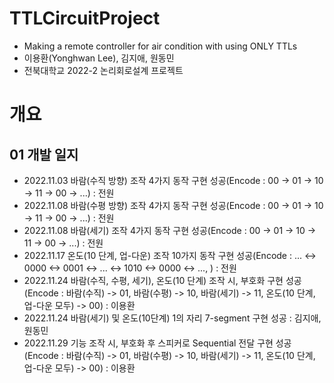 # TTLCircuitProject
- Making a remote controller for air condition with using ONLY TTLs
- 이용환(Yonghwan Lee), 김지애, 원동민
- 전북대학교 2022-2 논리회로설계 프로젝트
# 개요
## 01 개발 일지
- 2022.11.03 바람(수직 방향) 조작 4가지 동작 구현 성공(Encode : 00 -> 01 -> 10 -> 11 -> 00 -> ...) : 전원
- 2022.11.08 바람(수평 방향) 조작 4가지 동작 구현 성공(Encode : 00 -> 01 -> 10 -> 11 -> 00 -> ...) : 전원
- 2022.11.08 바람(세기) 조작 4가지 동작 구현 성공(Encode : 00 -> 01 -> 10 -> 11 -> 00 -> ...) : 전원
- 2022.11.17 온도(10 단계, 업-다운) 조작 10가지 동작 구현 성공(Encode : ... <-> 0000 <-> 0001 <-> ... <-> 1010 <-> 0000 <-> ..., ) : 전원
- 2022.11.24 바람(수직, 수평, 세기), 온도(10 단계) 조작 시, 부호화 구현 성공(Encode : 바람(수직) -> 01, 바람(수평) -> 10, 바람(세기) -> 11, 온도(10 단계, 업-다운 모두) -> 00) : 이용환
- 2022.11.24 바람(세기) 및 온도(10단계) 1의 자리 7-segment 구현 성공 : 김지애, 원동민
- 2022.11.29 기능 조작 시, 부호화 후 스피커로 Sequential 전달 구현 성공(Encode : 바람(수직) -> 01, 바람(수평) -> 10, 바람(세기) -> 11, 온도(10 단계, 업-다운 모두) -> 00) : 이용환